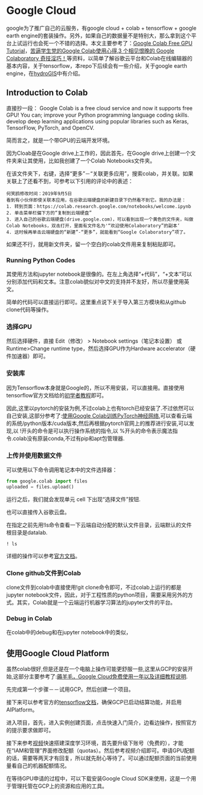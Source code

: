 # Google Cloud 

google为了推广自己的云服务，有google cloud + colab + tensorflow + google earth engine的套装操作。另外，如果自己的数据量不是特别大，那么拿到这个平台上试运行也会死一个不错的选择。本文主要参考了：[Google Colab Free GPU Tutorial](https://medium.com/deep-learning-turkey/google-colab-free-gpu-tutorial-e113627b9f5d)，[苦逼学生党的Google Colab使用心得](https://zhuanlan.zhihu.com/p/54389036),[3 个相见恨晚的 Google Colaboratory 奇技淫巧！](https://zhuanlan.zhihu.com/p/56581879)等资料，以简单了解谷歌云平台和Colab在线编辑器的基本内容，关于tensorflow，本repo下后续会有一些介绍，关于google earth engine，在[hydroGIS](https://github.com/OuyangWenyu/hydroGIS)中有介绍。

## Introduction to Colab

直接抄一段：
Google Colab is a free cloud service and now it supports free GPU!
You can;
improve your Python programming language coding skills.
develop deep learning applications using popular libraries such as Keras, TensorFlow, PyTorch, and OpenCV.

简而言之，就是一个带GPU的云端开发环境。

因为Cloab是在Google drive上工作的，因此首先，在Google drive上创建一个文件夹来让其使用，比如我创建了一个Colab Notebooks文件夹。

在该文件夹下，右键，选择“更多”－“关联更多应用”，搜索colab，并关联。如果关联上了还看不到，可参考以下引用的评论中的表述：

```
何笑鸥修改时间：2019年9月5日
看到有小伙伴即使关联本应用，在谷歌云端硬盘的新建目录下仍然看不到它。我的办法是：
1. 转到页面：https://colab.research.google.com/notebooks/welcome.ipynb
2. 单击菜单栏偏下方的“复制到云端硬盘”
3. 进入自己的谷歌云端硬盘(drive.google.com)，可以看到出现一个黄色的文件夹，叫做Colab Notebooks，双击打开，里面有文件名为'“欢迎使用Colaboratory”的副本‘
4. 这时候再单击云端硬盘的“新建”-“更多”，就能看到“Google Colaboratory”项了。
```

如果还不行，就用新文件夹，留一个空白的colab文件用来复制粘贴即可。


### Running Python Codes

其使用方法和jupyter notebook是很像的。在左上角选择“+代码”，“+文本”可以分别添加代码和文本。注意colab貌似对中文的支持并不友好，所以尽量使用英文。

简单的代码可以直接运行即可。这里重点说下关于导入第三方模块和从github clone代码等操作。

### 选择GPU

然后选择硬件，直接 Edit（修改） > Notebook settings（笔记本设置） 或 Runtime>Change runtime type，然后选择GPU作为Hardware accelerator（硬件加速器）即可。

### 安装库

因为Tensorflow本身就是Google的，所以不用安装，可以直接用。直接使用tensorflow官方文档给的[初学者教程](https://www.tensorflow.org/tutorials/quickstart/beginner)即可。

因此,这里以pytorch的安装为例,不过colab上也有torch已经安装了.不过依然可以自己安装,这部分参考了:[使用Google Colab训练PyTorch神经网络](https://tiangexiao.github.io/2019/01/06/%E4%BD%BF%E7%94%A8Google-Colab%E8%AE%AD%E7%BB%83PyTorch%E7%A5%9E%E7%BB%8F%E7%BD%91%E7%BB%9C/),可以查看云端的系统/python版本/cuda版本,然后再根据pytorch官网上的推荐进行安装,可以发现,以 !开头的命令是可以执行操作系统的指令,以 %开头的命令表示魔法指令.colab没有原装conda,不过有pip和apt包管理器.

### 上传并使用数据文件

可以使用以下命令调用笔记本中的文件选择器：

``` python
from google.colab import files
uploaded = files.upload()
```

运行之后，我们就会发现单元 cell 下出现“选择文件”按钮.

也可以直接传入谷歌云盘。

在指定之前先用!ls命令查看一下云端自动分配的默认文件目录，云端默认的文件根目录是datalab.

```
! ls
```

详细的操作可以参考[官方文档](https://colab.research.google.com/notebooks/welcome.ipynb)。

### Clone github文件到Colab

clone文件到colab中直接使用!git clone命令即可，不过colab上运行的都是jupyter notebook文件，因此，对于工程性质的python项目，需要采用另外的方式。其实，Colab就是一个云端运行机器学习算法的jupyter文件的平台。

### Debug in Colab

在colab中的debug和在jupyter notebook中的类似，

## 使用Google Cloud Platform

虽然colab很好,但是还是在一个电脑上操作可能更舒服一些,这里从GCP的安装开始,这部分主要参考了:[薅羊毛，Google Cloud免费使用一年以及详细教程说明](https://www.luofan.net/post/112.html).

先完成第一个步骤－－试用GCP。然后创建一个项目。

接下来可以参考官方的[tensorflow文档](https://cloud.google.com/ml-engine/docs/tensorflow/getting-started-training-prediction?hl=zh-cn)，确保GCP已启动结算功能，并启用AIPlatform。

进入项目，首先，进入实例创建页面，点击快速入门简介，边看边操作，按照官方的提示要求做即可。

接下来参考[视频](https://www.bilibili.com/video/av31141381/)快速搭建深度学习环境，首先要升级下账号（免费的），才能在“IAM和管理”界面修改配额（quotas）。然后参考视频介绍即可。申请GPU配额的话，需要等两天才有回复，所以就先耐心等待了。可以通过配额页面的当前使用量看自己的机器配额情况。

在等待GPU申请的过程中，可以下载安装Google Cloud SDK来使用，这是一个用于管理托管在GCP上的资源和应用的工具。

